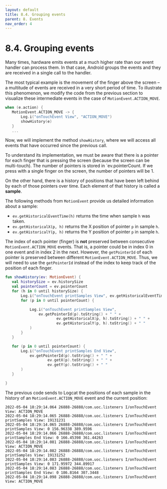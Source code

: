 ```yaml
---
layout: default
title: 8.4. Grouping events
parent: 8. Events
nav_order: 4
---
```


# 8.4. Grouping events

Many times, hardware emits events at a much higher rate than our event handler can process them. In that case, Android groups the events and they are received in a single call to the handler. 

The most typical example is the movement of the finger above the screen – a multitude of events are received in a very short period of time. To illustrate this phenomenon, we modify the code from the previous section to visualize these intermediate events in the case of `MotionEvent.ACTION_MOVE`.

```kotlin
when (e.action) {
   MotionEvent.ACTION_MOVE -> {
       Log.i("onTouchEvent View", "ACTION_MOVE")
       showHistory(e)
   }
   ...
```

Now, we will implement the method `showHistory`, where we will access all events that have occurred since the previous call.


To understand its implementation, we must be aware that there is a pointer for each finger that is pressing the screen (because the screen can be multi-touch). The number of pointers is stored in `ev.pointerCount. If we press with a single finger on the screen, the number of pointers will be 1.

On the other hand, there is a history of positions that have been left behind by each of those pointers over time. Each element of that history is called a **sample**.

The following methods from `MotionEvent` provide us detailed information about a sample:
- `ev.getHistoricalEventTime(h)` returns the time when sample `h` was taken. 
- `ev.getHistoricalX(p, h)` returns the X position of pointer `p` in sample `h`. 
- `ev.getHistoricalY(p, h)` returns the Y position of pointer `p` in sample `h`.

The index of each pointer (finger) is **not** preserved between consecutive `MotionEvent.ACTION_MOVE` events. That is, a pointer could be in index 0 in one event and in index 2 in the next. However, the `getPointerId` of each pointer is preserved between different `MotionEvent.ACTION_MOVE`. Thus, we will need to use the `getPointerId` instead of the index to keep track of the position of each finger.

```kotlin
fun showHistory(ev: MotionEvent) {
   val historySize = ev.historySize
   val pointerCount = ev.pointerCount
   for (h in 0 until historySize) {
       Log.i("onTouchEvent printSamples View", ev.getHistoricalEventTime(h).toString())
       for (p in 0 until pointerCount) {

           Log.i("onTouchEvent printSamples View",
               ev.getPointerId(p).toString() + " " +
                       ev.getHistoricalX(p, h).toString() + " " +
                       ev.getHistoricalY(p, h).toString() + " "
           )
       }
   }

   for (p in 0 until pointerCount) {
       Log.i("onTouchEvent printSamples End View",
           ev.getPointerId(p).toString() + " " +
                   ev.getX(p).toString() + " " +
                   ev.getY(p).toString() + " "
       )
   }

}
```

The previous code sends to Logcat the positions of each sample in the history of an `MotionEvent.ACTION_MOVE` event and the current position:

```
2022-05-04 18:29:14.064 26888-26888/com.uoc.listeners I/onTouchEvent View: ACTION_MOVE
2022-05-04 18:29:14.065 26888-26888/com.uoc.listeners I/onTouchEvent printSamples View: 19131231
2022-05-04 18:29:14.065 26888-26888/com.uoc.listeners I/onTouchEvent printSamples View: 0 156.96338 389.9596 
2022-05-04 18:29:14.066 26888-26888/com.uoc.listeners I/onTouchEvent printSamples End View: 0 166.45398 361.44263 
2022-05-04 18:29:14.081 26888-26888/com.uoc.listeners I/onTouchEvent View: ACTION_MOVE
2022-05-04 18:29:14.082 26888-26888/com.uoc.listeners I/onTouchEvent printSamples View: 19131252
2022-05-04 18:29:14.083 26888-26888/com.uoc.listeners I/onTouchEvent printSamples View: 0 171.95972 344.89917 
2022-05-04 18:29:14.083 26888-26888/com.uoc.listeners I/onTouchEvent printSamples End View: 0 186.8164 307.3448 
2022-05-04 18:29:14.098 26888-26888/com.uoc.listeners I/onTouchEvent View: ACTION_MOVE 
```
